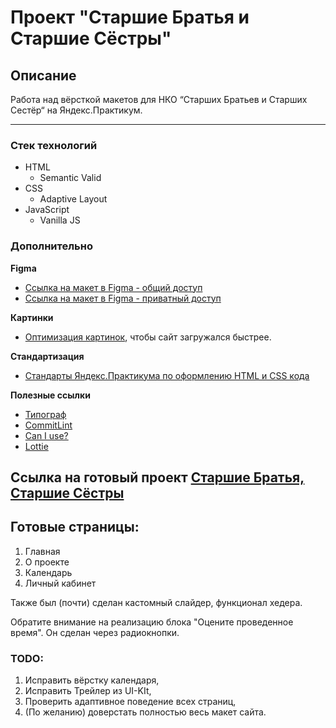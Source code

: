# Проект "Старшие Братья и Старшие Сёстры"

## Описание

Работа над вёрсткой макетов для НКО “Старших Братьев и Старших Сестёр“ на Яндекс.Практикум.

---

### Стек технологий

* HTML
  * Semantic Valid
* CSS
  * Adaptive Layout
* JavaScript
  * Vanilla JS

### Дополнительно

**Figma**

* [Ссылка на макет в Figma - общий доступ](https://www.figma.com/file/11gCLSDOYlvkbuI3FU36Up/BBBS-for-students)
* [Ссылка на макет в Figma - приватный доступ](https://www.figma.com/team_invite/redeem/HgZCi2cxSWeHsVcZYmY2sI)

**Картинки**

* [Оптимизация картинок](https://tinypng.com/), чтобы сайт загружался быстрее.

**Стандартизация**

* [Стандарты Яндекс.Практикума по оформлению HTML и CSS кода](https://code.s3.yandex.net/web-developer/static/design-rules/index.html)

**Полезные ссылки**

* [Типограф](https://www.artlebedev.ru/typograf/)
* [CommitLint](https://commitlint.io/)
* [Can I use?](https://caniuse.com/)
* [Lottie](https://airbnb.design/lottie/)

## Ссылка на готовый проект [Старшие Братья, Старшие Сёстры](https://whodef.github.io/bbbs/)

## Готовые страницы:

1. Главная
2. О проекте
3. Календарь
4. Личный кабинет

Также был (почти) сделан кастомный слайдер, функционал хедера.

Обратите внимание на реализацию блока "Оцените проведенное время". Он сделан через радиокнопки.

### TODO:
1. Исправить вёрстку календаря,
2. Исправить Трейлер из UI-KIt,
3. Проверить адаптивное поведение всех страниц,
4. (По желанию) доверстать полностью весь макет сайта.
